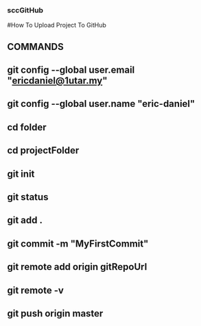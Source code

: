### sccGitHub

#How To Upload Project To GitHub

## **COMMANDS**

## git config --global user.email "ericdaniel@1utar.my"

## git config --global user.name "eric-daniel"

## cd folder

## cd projectFolder

## git init

## git status

## git add .

## git commit -m "MyFirstCommit"

## git remote add origin gitRepoUrl

## git remote -v

## git push origin master
